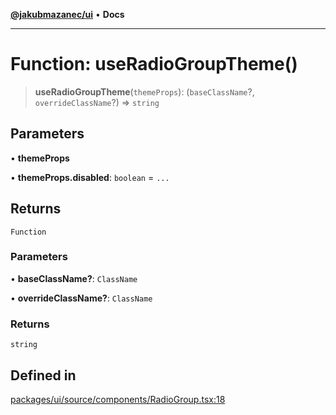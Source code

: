 [**@jakubmazanec/ui**](../README.md) • **Docs**

---

# Function: useRadioGroupTheme()

> **useRadioGroupTheme**(`themeProps`): (`baseClassName`?, `overrideClassName`?) => `string`

## Parameters

• **themeProps**

• **themeProps.disabled**: `boolean` = `...`

## Returns

`Function`

### Parameters

• **baseClassName?**: `ClassName`

• **overrideClassName?**: `ClassName`

### Returns

`string`

## Defined in

[packages/ui/source/components/RadioGroup.tsx:18](https://github.com/jakubmazanec/tools/blob/28bd44b020b25cf8f9b96b5a385bb7c918cf32ab/packages/ui/source/components/RadioGroup.tsx#L18)
